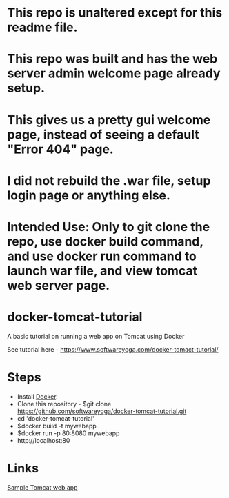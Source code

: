 # This repo is unaltered except for this readme file.
# This repo was built and has the web server admin welcome page already setup.
# This gives us a pretty gui welcome page, instead of seeing a default "Error 404" page.
# I did not rebuild the .war file, setup login page or anything else.
# Intended Use: Only to git clone the repo, use docker build command, and use docker run command to launch war file, and view tomcat web server page.


# docker-tomcat-tutorial
A basic tutorial on running a web app on Tomcat using Docker

See tutorial here - https://www.softwareyoga.com/docker-tomact-tutorial/

# Steps
* Install [Docker](https://docs.docker.com/install/).
* Clone this repository - $git clone https://github.com/softwareyoga/docker-tomcat-tutorial.git
* cd 'docker-tomcat-tutorial'
* $docker build -t mywebapp .
* $docker run -p 80:8080 mywebapp
* http://localhost:80

# Links
[Sample Tomcat web app](https://tomcat.apache.org/tomcat-8.0-doc/appdev/sample/)
